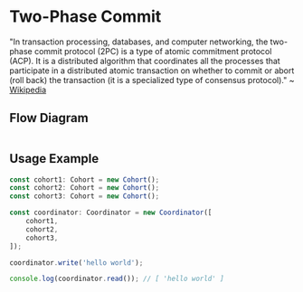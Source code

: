 # Two-Phase Commit

"In transaction processing, databases, and computer networking, the two-phase commit protocol (2PC) is a type of atomic commitment protocol (ACP). It is a distributed algorithm that coordinates all the processes that participate in a distributed atomic transaction on whether to commit or abort (roll back) the transaction (it is a specialized type of consensus protocol)." ~ [Wikipedia](https://en.wikipedia.org/wiki/Two-phase_commit_protocol)

## Flow Diagram

![]()

## Usage Example

```typescript
const cohort1: Cohort = new Cohort();
const cohort2: Cohort = new Cohort();
const cohort3: Cohort = new Cohort();

const coordinator: Coordinator = new Coordinator([
    cohort1,
    cohort2,
    cohort3,
]);

coordinator.write('hello world');

console.log(coordinator.read()); // [ 'hello world' ]
```